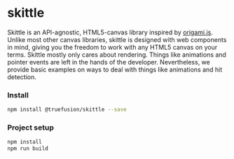 # skittle

Skittle is an API-agnostic, HTML5-canvas library inspired by [origami.js](https://raphamorim.io/origamijs/).
Unlike most other canvas libraries, skittle is designed with web components in mind, giving you the freedom to work with any HTML5 canvas on your terms.
Skittle mostly only cares about rendering.
Things like animations and pointer events are left in the hands of the developer.
Nevertheless, we provide basic examples on ways to deal with things like animations and hit detection.

### Install

```sh
npm install @truefusion/skittle --save
```

### Project setup

```sh
npm install
npm run build
```
